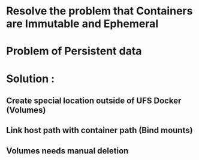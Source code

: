 # Resolve the problem that Containers are Immutable and Ephemeral
# Problem of Persistent data
# Solution :
## Create special location outside of UFS Docker (Volumes)
## Link host path with container path (Bind mounts)
## Volumes needs manual deletion
